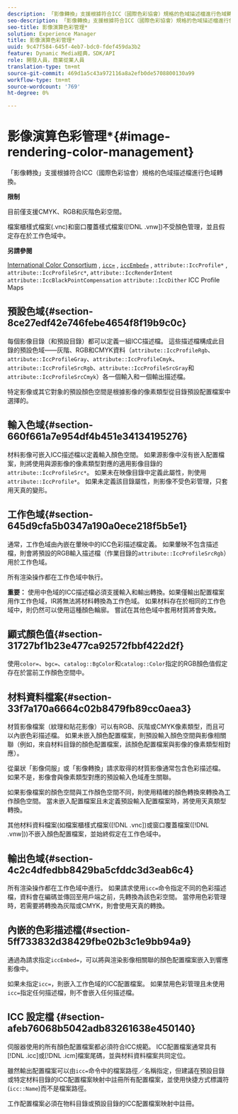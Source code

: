 ```yaml
---
description: 「影像轉換」支援根據符合ICC（國際色彩協會）規格的色域描述檔進行色域轉換。
seo-description: 「影像轉換」支援根據符合ICC（國際色彩協會）規格的色域描述檔進行色域轉換。
seo-title: 影像演算色彩管理*
solution: Experience Manager
title: 影像演算色彩管理*
uuid: 9c47f584-645f-4eb7-bdc0-fdef459da3b2
feature: Dynamic Media經典，SDK/API
role: 開發人員，商業從業人員
translation-type: tm+mt
source-git-commit: 469d1a5c43a972116a8a2efb0de5708800130a99
workflow-type: tm+mt
source-wordcount: '769'
ht-degree: 0%

---
```



# 影像演算色彩管理*{#image-rendering-color-management}

「影像轉換」支援根據符合ICC（國際色彩協會）規格的色域描述檔進行色域轉換。

**限制**

目前僅支援CMYK、RGB和灰階色彩空間。

檔案櫃樣式檔案(.vnc)和窗口覆蓋樣式檔案([!DNL .vnw])不受顏色管理，並且假定存在於工作色域中。

**另請參閱**

[International Color Consortium](http://www.color.org/index.xalter) ,  [ `icc=`](../../../../../ir-api/http-protocol/image-rendering-api-ref/c-ir-http-protocol-ref/c-ir-http-protocol-command-reference/r-ir-icc.md#reference-86a2fff3cef24982ad2063d977a16e06) ,  [ `iccEmbed=`](../../../../../ir-api/http-protocol/image-rendering-api-ref/c-ir-http-protocol-ref/c-ir-http-protocol-command-reference/r-ir-iccembed.md#reference-47a433138c7c4b29b9b29871b2491a7f) ,  `attribute::IccProfile*` ,  `attribute::IccProfileSrc*`,  `attribute::IccRenderIntent`  `attribute::IccBlackPointCompensation`  `attribute::IccDither` ICC Profile Maps

## 預設色域{#section-8ce27edf42e746febe4654f8f19b9c0c}

每個影像目錄（和預設目錄）都可以定義一組ICC描述檔。 這些描述檔構成此目錄的預設色域——灰階、RGB和CMYK資料（`attribute::IccProfileRgb`、`attribute::IccProfileGray`、`attribute::IccProfileCmyk`、`attribute::IccProfileSrcRgb`、`attribute::IccProfileSrcGray`和`attribute::IccProfileSrcCmyk`）各一個輸入和一個輸出描述檔。

特定影像或其它對象的預設顏色空間是根據影像的像素類型從目錄預設配置檔案中選擇的。

## 輸入色域{#section-660f661a7e954df4b451e34134195276}

材料影像可嵌入ICC描述檔以定義輸入顏色空間。 如果源影像中沒有嵌入配置檔案，則將使用與源影像的像素類型對應的適用影像目錄的`attribute::IccProfileSrc*`。 如果未在映像目錄中定義此屬性，則使用`attribute::IccProfile*`。 如果未定義該目錄屬性，則影像不受色彩管理，只套用天真的變形。

## 工作色域{#section-645d9cfa5b0347a190a0ece218f5b5e1}

通常，工作色域由內嵌在暈映中的ICC色彩描述檔定義。 如果暈映不包含描述檔，則會將預設的RGB輸入描述檔（作業目錄的`attribute::IccProfileSrcRgb`）用於工作色域。

所有渲染操作都在工作色域中執行。

**重要：** 使用中色域的ICC描述檔必須支援輸入和輸出轉換。如果僅輸出配置檔案用作工作色域，IR將無法將材料轉換為工作色域。 如果材料存在於相同的工作色域中，則仍然可以使用這種顏色輪廓。 嘗試在其他色域中套用材質將會失敗。

## 顯式顏色值{#section-31727bf1b23e477ca92572fbbf422d2f}

使用`color=`、`bgc=`、`catalog::BgColor`和`catalog::Color`指定的RGB顏色值假定存在於當前工作顏色空間中。

## 材料資料檔案{#section-33f7a170a6664c02b8479fb89cc0aea3}

材質影像檔案（紋理和貼花影像）可以有RGB、灰階或CMYK像素類型，而且可以內嵌色彩描述檔。 如果未嵌入顏色配置檔案，則預設輸入顏色空間與影像相關聯（例如，來自材料目錄的顏色配置檔案，該顏色配置檔案與影像的像素類型相對應）。

從巢狀「影像伺服」或「影像轉換」請求取得的材質影像通常包含色彩描述檔。 如果不是，影像會與像素類型對應的預設輸入色域產生關聯。

如果影像檔案的顏色空間與工作顏色空間不同，則使用精確的顏色轉換來轉換為工作顏色空間。 當未嵌入配置檔案且未定義預設輸入配置檔案時，將使用天真類型轉換。

其他材料資料檔案(如檔案櫃樣式檔案([!DNL .vnc])或窗口覆蓋檔案([!DNL .vnw]))不嵌入顏色配置檔案，並始終假定在工作色域中。

## 輸出色域{#section-4c2c4dfedbb8429ba5cfddc3d3eab6c4}

所有渲染操作都在工作色域中進行。 如果請求使用`icc=`命令指定不同的色彩描述檔，資料會在編碼並傳回至用戶端之前，先轉換為該色彩空間。 當停用色彩管理時，若需要將轉換為灰階或CMYK，則會使用天真的轉換。

## 內嵌的色彩描述檔{#section-5ff733832d38429fbe02b3c1e9bb94a9}

通過為請求指定`iccEmbed=`，可以將與渲染影像相關聯的顏色配置檔案嵌入到響應影像中。

如果未指定`icc=`，則嵌入工作色域的ICC配置檔案。 如果禁用色彩管理且未使用`icc=`指定任何描述檔，則不會嵌入任何描述檔。

## ICC 設定檔 {#section-afeb76068b5042adb83261638e450140}

伺服器使用的所有顏色配置檔案都必須符合ICC規範。 ICC配置檔案通常具有[!DNL .icc]或[!DNL .icm]檔案尾碼，並與材料資料檔案共同定位。

雖然輸出配置檔案可以由`icc=`命令中的檔案路徑／名稱指定，但建議在預設目錄或特定材料目錄的ICC配置檔案映射中註冊所有配置檔案，並使用快捷方式標識符(`icc::Name`)而不是檔案路徑。

工作配置檔案必須在物料目錄或預設目錄的ICC配置檔案映射中註冊。
